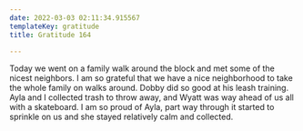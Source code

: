```yaml
---
date: 2022-03-03 02:11:34.915567
templateKey: gratitude
title: Gratitude 164

---
```


Today we went on a family walk around the block and met some of the nicest
neighbors.  I am so grateful that we have a nice neighborhood to take the whole
family on walks around.  Dobby did so good at his leash training.  Ayla and I
collected trash to throw away, and Wyatt was way ahead of us all with a
skateboard.  I am so proud of Ayla, part way through it started to sprinkle on
us and she stayed relatively calm and collected.
